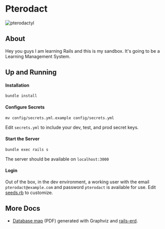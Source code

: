 # Pterodact

![pterodactyl](https://s-media-cache-ak0.pinimg.com/236x/2a/58/11/2a58117a3ba275cea352c3e6923b0e37.jpg)

## About
Hey you guys I am learning Rails and this is my sandbox. It's going to be a Learning Management System.

## Up and Running

#### Installation
```
bundle install
```

#### Configure Secrets
```
mv config/secrets.yml.example config/secrets.yml
```
Edit `secrets.yml` to include your dev, test, and prod secret keys.

#### Start the Server
```
bundle exec rails s
```
The server should be available on `localhost:3000`

#### Login
Out of the box, in the dev environment, a working user with the email `pterodact@example.com` and password `pterodact` is available for use. Edit [seeds.rb](https://github.com/jmodjeska/pterodact/blob/master/db/seeds.rb#L30) to customize.

## More Docs
* [Database map](https://github.com/jmodjeska/pterodact/blob/master/doc/erd.pdf) (PDF) generated with Graphviz and [rails-erd](https://github.com/voormedia/rails-erd).
